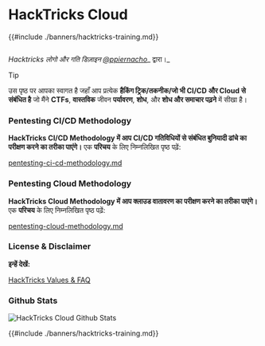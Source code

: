 # HackTricks Cloud

{{#include ./banners/hacktricks-training.md}}

<figure><img src="images/cloud.gif" alt=""><figcaption></figcaption></figure>

_Hacktricks लोगो और गति डिज़ाइन_ [_@ppiernacho_](https://www.instagram.com/ppieranacho/)_ द्वारा।_

> [!TIP]
> उस पृष्ठ पर आपका स्वागत है जहाँ आप प्रत्येक **हैकिंग ट्रिक/तकनीक/जो भी CI/CD और Cloud से संबंधित है** जो मैंने **CTFs**, **वास्तविक** जीवन **पर्यावरण**, **शोध**, और **शोध और समाचार पढ़ने** में सीखा है।

### **Pentesting CI/CD Methodology**

**HackTricks CI/CD Methodology में आप CI/CD गतिविधियों से संबंधित बुनियादी ढांचे का परीक्षण करने का तरीका पाएंगे।** एक **परिचय** के लिए निम्नलिखित पृष्ठ पढ़ें: 

[pentesting-ci-cd-methodology.md](pentesting-ci-cd/pentesting-ci-cd-methodology.md)

### Pentesting Cloud Methodology

**HackTricks Cloud Methodology में आप क्लाउड वातावरण का परीक्षण करने का तरीका पाएंगे।** एक **परिचय** के लिए निम्नलिखित पृष्ठ पढ़ें: 

[pentesting-cloud-methodology.md](pentesting-cloud/pentesting-cloud-methodology.md)

### License & Disclaimer

**इन्हें देखें:**

[HackTricks Values & FAQ](https://app.gitbook.com/s/-L_2uGJGU7AVNRcqRvEi/welcome/hacktricks-values-and-faq)

### Github Stats

![HackTricks Cloud Github Stats](https://repobeats.axiom.co/api/embed/1dfdbb0435f74afa9803cd863f01daac17cda336.svg)

{{#include ./banners/hacktricks-training.md}}

